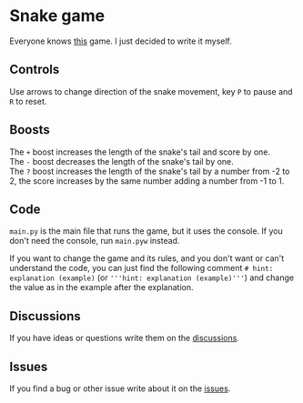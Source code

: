# Snake game

Everyone knows [this](https://en.wikipedia.org/wiki/Snake_(video_game_genre)) game. I just decided to write it myself.

## Controls

Use arrows to change direction of the snake movement, key `P` to pause and `R` to reset.

## Boosts

The `+` boost increases the length of the snake's tail and score by one.\
The `-` boost decreases the length of the snake's tail by one.\
The `?` boost increases the length of the snake's tail by a number from -2 to 2, the score increases by the same number adding a number from -1 to 1.

## Code

`main.py` is the main file that runs the game, but it uses the console. If you don't need the console, run `main.pyw` instead.

If you want to change the game and its rules, and you don't want or can't understand the code, you can just find the following comment ```# hint: explanation (example)``` (or ```'''hint: explanation (example)'''```) and change the value as in the example after the explanation.

## Discussions

If you have ideas or questions write them on the [discussions](https://github.com/Nazar0360/Snake/discussions).

## Issues

If you find a bug or other issue write about it on the [issues](https://github.com/Nazar0360/Snake/issues).